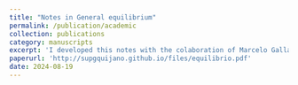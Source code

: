 ```yaml
---
title: "Notes in General equilibrium"
permalink: /publication/academic
collection: publications
category: manuscripts  
excerpt: 'I developed this notes with the colaboration of Marcelo Gallardo (PUCP). It contains a basic and introductory proof of the Brouwer Fixed Point Theorem under its specific application in general equilibrium theory (GE). Furthemore, we focus on showing the existence of a unique equilibrium under certain conditions and assumptions. The purpose was to present to the interested student the mathematical architecture that supports GE'. 
paperurl: 'http://supgquijano.github.io/files/equilibrio.pdf'
date: 2024-08-19
---
```



